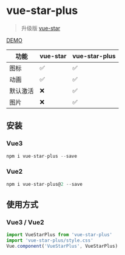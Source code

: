 # vue-star-plus

> 升级版 [vue-star](https://github.com/OYsun/VueStar)

[DEMO](https://savoygu.github.io/vue-star-plus/)

| 功能 | vue-star | vue-star-plus  |
| --- | --- | --- |
| 图标 | ✅ | ✅ |
| 动画 | ✅ | ✅ |
| 默认激活 | ❌ | ✅ |
| 图片 | ❌ | ✅ |

## 安装

### Vue3

```javascript
npm i vue-star-plus --save
```

### Vue2

```javascript
npm i vue-star-plus@2 --save
```

## 使用方式

### Vue3 / Vue2

```javascript
import VueStarPlus from 'vue-star-plus'
import 'vue-star-plus/style.css'
Vue.component('VueStarPlus', VueStarPlus)
```
